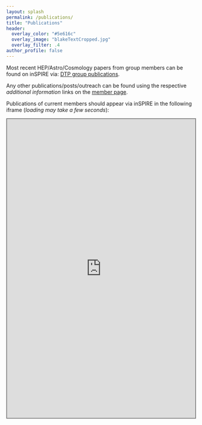```yaml
---
layout: splash
permalink: /publications/
title: "Publications"
header:
  overlay_color: "#5e616c"
  overlay_image: "blakeTextCropped.jpg"
  overlay_filter: .4
author_profile: false
---
```


Most recent HEP/Astro/Cosmology papers from group members can be found on inSPIRE via:
[DTP group publications](http://inspirehep.net/search?ln=en&ln=en&p=find+a+J.J.M.Carrasco.1+or+a+Michele.Levi.1+or+a+l+rodina&of=hb&action_search=Search&sf=&so=d&rm=&rg=250&sc=0).

Any other publications/posts/outreach can be found using the respective *additional information* links
on the [member page](/members/).

Publications of current members should appear via inSPIRE in the following iframe (*loading may take a few seconds*):
<iframe src="http://inspirehep.net/search?ln=en&ln=en&p=find+a+J.J.M.Carrasco.1+or+a+Michele.Levi.1+or+a+l+rodina&of=hb&action_search=Search&sf=&so=d&rm=&rg=250&sc=0" style="border:2px solid grey;" width="100%" height="800"></iframe>
